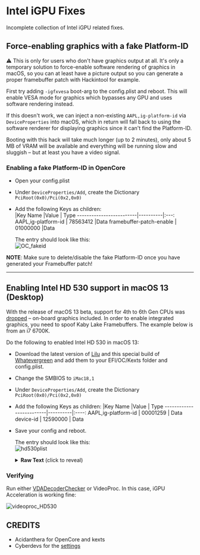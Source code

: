 # Intel iGPU Fixes
Incomplete collection of Intel iGPU related fixes.

## Force-enabling graphics with a fake Platform-ID
⚠️ This is only for users who don't have graphics output at all. It's only a temporary solution to force-enable software rendering of graphics in macOS, so you can at least have a picture output so you can generate a proper framebuffer patch with Hackintool for example.

First try adding `-igfxvesa` boot-arg to the config.plist and reboot. This will enable VESA mode for graphics which bypasses any GPU and uses software rendering instead.

If this doesn't work, we can inject a non-existing `AAPL,ig-platform-id` via `DeviceProperties` into macOS, which in return will fall back to using the software renderer for displaying graphics since it can't find the Platform-ID.

Booting with this hack will take much longer (up to 2 minutes), only about 5 MB of VRAM will be available and everything will be running slow and sluggish – but at least you have a video signal. 

### Enabling a fake Platform-ID in OpenCore
- Open your config.plist
- Under `DeviceProperties/Add`, create the Dictionary `PciRoot(0x0)/Pci(0x2,0x0)`
- Add the following Keys as children:</br>
	|Key Name                |Value     | Type
	-------------------------|----------|:---:
	AAPL,ig-platform-id      | 78563412 |Data
	framebuffer-patch-enable | 01000000 |Data

	The entry should look like this:</br>![OC_fakeid](https://user-images.githubusercontent.com/76865553/174105739-517dc1da-58f3-45f1-976a-0e3e91afdaa5.png)

**NOTE**: Make sure to delete/disable the fake Platform-ID once you have generated your Framebuffer patch!
____
## Enabling Intel HD 530 support in macOS 13 (Desktop)
With the release of macOS 13 beta, support for 4th to 6th Gen CPUs was [dropped](https://github.com/dortania/OpenCore-Legacy-Patcher/issues/998) – on-board graphics included. In order to enable integrated graphics, you need to spoof Kaby Lake Framebuffers. The example below is from an i7 6700K.

Do the following to enabled Intel HD 530 in macOS 13: 

- Download the latest version of [Lilu](https://dortania.github.io/builds/?product=Lilu&viewall=true) and this special build of [Whatevergreen](https://github.com/acidanthera/WhateverGreen/actions/runs/2495481119) and add them to your EFI/OC/Kexts folder and config.plist.
- Change the SMBIOS to `iMac18,1`
- Under `DeviceProperties/Add`, create the Dictionary `PciRoot(0x0)/Pci(0x2,0x0)`
- Add the following Keys as children:
	|Key Name                |Value     | Type
	-------------------------|----------|:----:
	AAPL,ig-platform-id      | 00001259 | Data
	device-id                | 12590000 | Data
- Save your config and reboot.

	The entry should look like this:</br>![hd530plist](https://user-images.githubusercontent.com/76865553/174105880-d3261daa-cfa4-4732-acaf-5adbc85018a9.png)

	<details>
	<summary><strong>Raw Text</strong> (click to reveal)</summary>
	
	```swift
	<key>Add</key>
	<dict>
		<key>PciRoot(0x0)/Pci(0x2,0x0)</key>
		<dict>
			<key>AAPL,ig-platform-id</key>
			<data>
			AAASWQ==
			</data>
			<key>device-id</key>
			<data>
			ElkAAA==
			</data>
		</dict>
	...
	```
</details>

### Verifying
Run either [VDADecoderChecker](https://i.applelife.ru/2019/05/451893_10.12_VDADecoderChecker.zip) or VideoProc. In this case, iGPU Acceleration is working fine:

![videoproc_HD530](https://user-images.githubusercontent.com/76865553/174106261-050c342d-66f9-4f98-b63c-c4bbea3f7f28.png)

## CREDITS
- Acidanthera for OpenCore and kexts
- Cyberdevs for the [settings](https://www.insanelymac.com/forum/topic/351969-pre-release-macos-ventura/?do=findComment&comment=2785675)